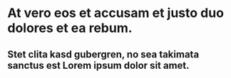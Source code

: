 
# At vero eos et accusam et justo duo dolores et ea rebum.
## Stet clita kasd gubergren, no sea takimata sanctus est Lorem ipsum dolor sit amet.

